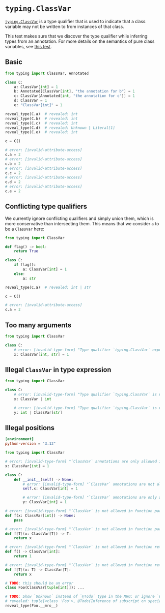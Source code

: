 # `typing.ClassVar`

[`typing.ClassVar`] is a type qualifier that is used to indicate that a class variable may not be
written to from instances of that class.

This test makes sure that we discover the type qualifier while inferring types from an annotation.
For more details on the semantics of pure class variables, see [this test](../attributes.md).

## Basic

```py
from typing import ClassVar, Annotated

class C:
    a: ClassVar[int] = 1
    b: Annotated[ClassVar[int], "the annotation for b"] = 1
    c: ClassVar[Annotated[int, "the annotation for c"]] = 1
    d: ClassVar = 1
    e: "ClassVar[int]" = 1

reveal_type(C.a)  # revealed: int
reveal_type(C.b)  # revealed: int
reveal_type(C.c)  # revealed: int
reveal_type(C.d)  # revealed: Unknown | Literal[1]
reveal_type(C.e)  # revealed: int

c = C()

# error: [invalid-attribute-access]
c.a = 2
# error: [invalid-attribute-access]
c.b = 2
# error: [invalid-attribute-access]
c.c = 2
# error: [invalid-attribute-access]
c.d = 2
# error: [invalid-attribute-access]
c.e = 2
```

## Conflicting type qualifiers

We currently ignore conflicting qualifiers and simply union them, which is more conservative than
intersecting them. This means that we consider `a` to be a `ClassVar` here:

```py
from typing import ClassVar

def flag() -> bool:
    return True

class C:
    if flag():
        a: ClassVar[int] = 1
    else:
        a: str

reveal_type(C.a)  # revealed: int | str

c = C()

# error: [invalid-attribute-access]
c.a = 2
```

## Too many arguments

```py
from typing import ClassVar

class C:
    # error: [invalid-type-form] "Type qualifier `typing.ClassVar` expected exactly 1 argument, got 2"
    x: ClassVar[int, str] = 1
```

## Illegal `ClassVar` in type expression

```py
from typing import ClassVar

class C:
    # error: [invalid-type-form] "Type qualifier `typing.ClassVar` is not allowed in type expressions (only in annotation expressions)"
    x: ClassVar | int

    # error: [invalid-type-form] "Type qualifier `typing.ClassVar` is not allowed in type expressions (only in annotation expressions)"
    y: int | ClassVar[str]
```

## Illegal positions

```toml
[environment]
python-version = "3.12"
```

```py
from typing import ClassVar

# error: [invalid-type-form] "`ClassVar` annotations are only allowed in class-body scopes"
x: ClassVar[int] = 1

class C:
    def __init__(self) -> None:
        # error: [invalid-type-form] "`ClassVar` annotations are not allowed for non-name targets"
        self.x: ClassVar[int] = 1

        # error: [invalid-type-form] "`ClassVar` annotations are only allowed in class-body scopes"
        y: ClassVar[int] = 1

# error: [invalid-type-form] "`ClassVar` is not allowed in function parameter annotations"
def f(x: ClassVar[int]) -> None:
    pass

# error: [invalid-type-form] "`ClassVar` is not allowed in function parameter annotations"
def f[T](x: ClassVar[T]) -> T:
    return x

# error: [invalid-type-form] "`ClassVar` is not allowed in function return type annotations"
def f() -> ClassVar[int]:
    return 1

# error: [invalid-type-form] "`ClassVar` is not allowed in function return type annotations"
def f[T](x: T) -> ClassVar[T]:
    return x

# TODO: this should be an error
class Foo(ClassVar[tuple[int]]): ...

# TODO: Show `Unknown` instead of `@Todo` type in the MRO; or ignore `Final` and show the MRO as if `Final` was not there
# revealed: tuple[<class 'Foo'>, @Todo(Inference of subscript on special form), <class 'object'>]
reveal_type(Foo.__mro__)
```

[`typing.classvar`]: https://docs.python.org/3/library/typing.html#typing.ClassVar
